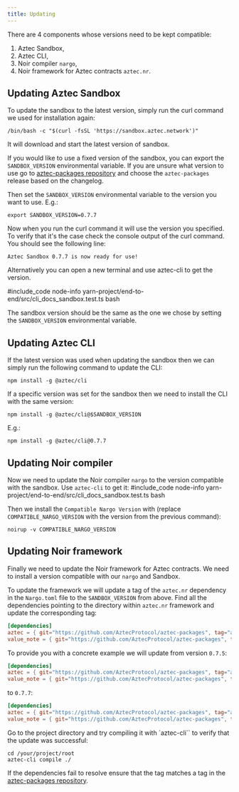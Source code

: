 ```yaml
---
title: Updating
---
```


There are 4 components whose versions need to be kept compatible:
1. Aztec Sandbox,
2. Aztec CLI,
3. Noir compiler `nargo`,
4. Noir framework for Aztec contracts `aztec.nr`.

## Updating Aztec Sandbox
To update the sandbox to the latest version, simply run the curl command we used for installation again:
```shell
/bin/bash -c "$(curl -fsSL 'https://sandbox.aztec.network')"
```

It will download and start the latest version of sandbox.

If you would like to use a fixed version of the sandbox, you can export the `SANDBOX_VERSION` environmental variable.
If you are unsure what version to use go to [aztec-packages repository](https://github.com/AztecProtocol/aztec-packages/releases) and choose the `aztec-packages` release based on the changelog.

Then set the `SANDBOX_VERSION` environmental variable to the version you want to use. E.g.:
```shell
export SANDBOX_VERSION=0.7.7
```

Now when you run the curl command it will use the version you specified.
To verify that it's the case check the console output of the curl command.
You should see the following line:
```
Aztec Sandbox 0.7.7 is now ready for use!
```

Alternatively you can open a new terminal and use aztec-cli to get the version.

#include_code node-info yarn-project/end-to-end/src/cli_docs_sandbox.test.ts bash

The sandbox version should be the same as the one we chose by setting the `SANDBOX_VERSION` environmental variable.

## Updating Aztec CLI
If the latest version was used when updating the sandbox then we can simply run the following command to update the CLI:
```shell
npm install -g @aztec/cli
```

If a specific version was set for the sandbox then we need to install the CLI with the same version:
```shell
npm install -g @aztec/cli@$SANDBOX_VERSION
```

E.g.:
```shell
npm install -g @aztec/cli@0.7.7
```

## Updating Noir compiler
Now we need to update the Noir compiler `nargo` to the version compatible with the sandbox.
Use `aztec-cli` to get it:
#include_code node-info yarn-project/end-to-end/src/cli_docs_sandbox.test.ts bash

Then we install the `Compatible Nargo Version` with (replace `COMPATIBLE_NARGO_VERSION` with the version from the previous command):
```shell
noirup -v COMPATIBLE_NARGO_VERSION
```

## Updating Noir framework
Finally we need to update the Noir framework for Aztec contracts.
We need to install a version compatible with our `nargo` and Sandbox.

To update the framework we will update a tag of the `aztec.nr` dependency in the `Nargo.toml` file to the `SANDBOX_VERSION` from above.
Find all the dependencies pointing to the directory within `aztec.nr` framework and update the corresponding tag:

```toml
[dependencies]
aztec = { git="https://github.com/AztecProtocol/aztec-packages", tag="aztec-packages-v<REPLACE_WITH_NEW_SANDBOX_VERSION>", directory="yarn-project/aztec-nr/aztec" }
value_note = { git="https://github.com/AztecProtocol/aztec-packages", tag="aztec-packages-v<REPLACE_WITH_NEW_SANDBOX_VERSION>", directory="yarn-project/aztec-nr/value-note" }
```

To provide you with a concrete example we will update from version `0.7.5`:
```toml
[dependencies]
aztec = { git="https://github.com/AztecProtocol/aztec-packages", tag="aztec-packages-v0.7.5", directory="yarn-project/aztec-nr/aztec" }
value_note = { git="https://github.com/AztecProtocol/aztec-packages", tag="aztec-packages-v0.7.5", directory="yarn-project/aztec-nr/value-note" }
```

to `0.7.7`:

```toml
[dependencies]
aztec = { git="https://github.com/AztecProtocol/aztec-packages", tag="aztec-packages-v0.7.7", directory="yarn-project/aztec-nr/aztec" }
value_note = { git="https://github.com/AztecProtocol/aztec-packages", tag="aztec-packages-v0.7.7", directory="yarn-project/aztec-nr/value-note" }
```

Go to the project directory and try compiling it with `aztec-cli`` to verify that the update was successful:
```shell
cd /your/project/root
aztec-cli compile ./
```

If the dependencies fail to resolve ensure that the tag matches a tag in the [aztec-packages repository](https://github.com/AztecProtocol/aztec-packages/tags).
